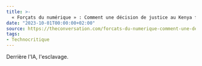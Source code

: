 ```yaml
---
title: >-
  « Forçats du numérique » : Comment une décision de justice au Kenya fragilise la sous-traitance des multinationales du web
date: "2023-10-01T00:00:00+02:00"
source: https://theconversation.com/forcats-du-numerique-comment-une-decision-de-justice-au-kenya-fragilise-la-sous-traitance-des-multinationales-du-web-206896
tags:
- Technocritique
---
```


Derrière l'IA, l'esclavage.